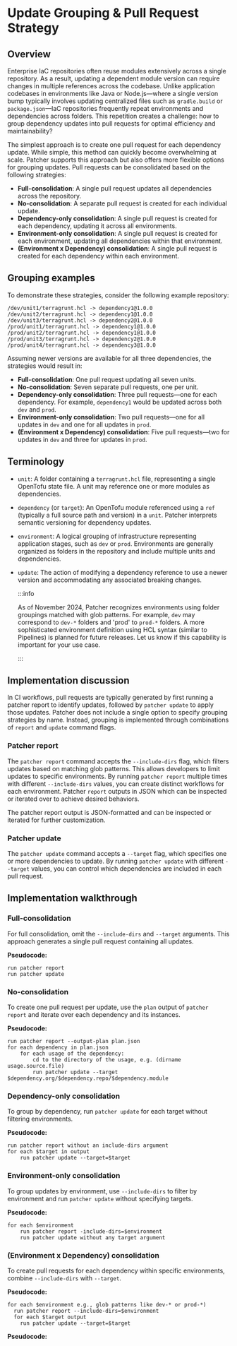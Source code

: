 # Update Grouping & Pull Request Strategy

## Overview
Enterprise IaC repositories often reuse modules extensively across a single repository. As a result, updating a dependent module version can require changes in multiple references across the codebase.  Unlike application codebases in environments like Java or Node.js—where a single version bump typically involves updating centralized files such as `gradle.build` or `package.json`—IaC repositories frequently repeat environments and dependencies across folders. This repetition creates a challenge: how to group dependency updates into pull requests for optimal efficiency and maintainability?

The simplest approach is to create one pull request for each dependency update. While simple, this method can quickly become overwhelming at scale. Patcher supports this approach but also offers more flexible options for grouping updates. Pull requests can be consolidated based on the following strategies:
 
- **Full-consolidation**: A single pull request updates all dependencies across the repository.
- **No-consolidation**: A separate pull request is created for each individual update.
- **Dependency-only consolidation**: A single pull request is created for each dependency, updating it across all environments.
- **Environment-only consolidation**: A single pull request is created for each environment, updating all dependencies within that environment.
- **(Environment x Dependency) consolidation**: A single pull request is created for each dependency within each environment.

## Grouping examples
To demonstrate these strategies, consider the following example repository:
```
/dev/unit1/terragrunt.hcl -> dependency1@1.0.0
/dev/unit2/terragrunt.hcl -> dependency1@1.0.0
/dev/unit3/terragrunt.hcl -> dependency2@1.0.0
/prod/unit1/terragrunt.hcl -> dependency1@1.0.0
/prod/unit2/terragrunt.hcl -> dependency1@1.0.0
/prod/unit3/terragrunt.hcl -> dependency2@1.0.0
/prod/unit4/terragrunt.hcl -> dependency3@1.0.0
```

Assuming newer versions are available for all three dependencies, the strategies would result in:
- **Full-consolidation**: One pull request updating all seven units.
- **No-consolidation**: Seven separate pull requests, one per unit.
- **Dependency-only consolidation**: Three pull requests—one for each dependency. For example, `dependency1` would be updated across both `dev` and `prod`.
- **Environment-only consolidation**: Two pull requests—one for all updates in `dev` and one for all updates in `prod`.
- **(Environment x Dependency) consolidation**: Five pull requests—two for updates in `dev` and three for updates in `prod`.

## Terminology
* `unit`: A folder containing a `terragrunt.hcl` file, representing a single OpenTofu state file. A unit may reference one or more modules as dependencies.
* `dependency` (or `target`): An OpenTofu module referenced using a `ref` (typically a full source path and version) in a `unit`. Patcher interprets semantic versioning for dependency updates.
* `environment`: A logical grouping of infrastructure representing application stages, such as `dev` or `prod`. Environments are generally organized as folders in the repository and include multiple units and dependencies.
* `update`: The action of modifying a dependency reference to use a newer version and accommodating any associated breaking changes.
  
    :::info
  
    As of November 2024, Patcher recognizes environments using folder groupings matched with glob patterns. For example, `dev` may correspond to `dev-*` folders and 'prod' to `prod-*` folders. A more sophisticated environment definition using HCL syntax (similar to Pipelines) is planned for future releases. Let us know if this capability is important for your use case.
  
    :::

## Implementation discussion

In CI workflows, pull requests are typically generated by first running a patcher report to identify updates, followed by `patcher update` to apply those updates. Patcher does not include a single option to specify grouping strategies by name. Instead, grouping is implemented through combinations of `report` and `update` command flags.

### Patcher report

The `patcher report` command accepts the `--include-dirs` flag, which filters updates based on matching glob patterns. This allows developers to limit updates to specific environments. By running `patcher report` multiple times with different `--include-dirs` values, you can create distinct workflows for each environment.
Patcher `report` outputs in JSON which can be inspected or iterated over to achieve desired behaviors.

The patcher report output is JSON-formatted and can be inspected or iterated for further customization.

### Patcher update

The `patcher update` command accepts a `--target` flag, which specifies one or more dependencies to update. By running `patcher update` with different `--target` values, you can control which dependencies are included in each pull request.

## Implementation walkthrough

### Full-consolidation
For full consolidation, omit the `--include-dirs` and `--target` arguments. This approach generates a single pull request containing all updates.

**Pseudocode:**
```
run patcher report
run patcher update
```

### No-consolidation

To create one pull request per update, use the `plan` output of `patcher report` and iterate over each dependency and its instances.

**Pseudocode:**
```
run patcher report --output-plan plan.json
for each dependency in plan.json
    for each usage of the dependency:
        cd to the directory of the usage, e.g. (dirname usage.source.file)
        run patcher update --target $dependency.org/$dependency.repo/$dependency.module
```

### Dependency-only consolidation
To group by dependency, run `patcher update` for each target without filtering environments.

**Pseudocode:**
```
run patcher report without an include-dirs argument
for each $target in output 
    run patcher update --target=$target
```


### Environment-only consolidation
To group updates by environment, use `--include-dirs` to filter by environment and run `patcher update` without specifying targets.

**Pseudocode:**
```
for each $environment
    run patcher report -include-dirs=$environment
    run patcher update without any target argument
```

### (Environment x Dependency) consolidation
To create pull requests for each dependency within specific environments, combine `--include-dirs` with `--target`.


**Pseudocode:**
```
for each $environment e.g., glob patterns like dev-* or prod-*)
  run patcher report --include-dirs=$environment
  for each $target output 
    run patcher update --target=$target
```


**Pseudocode:**
